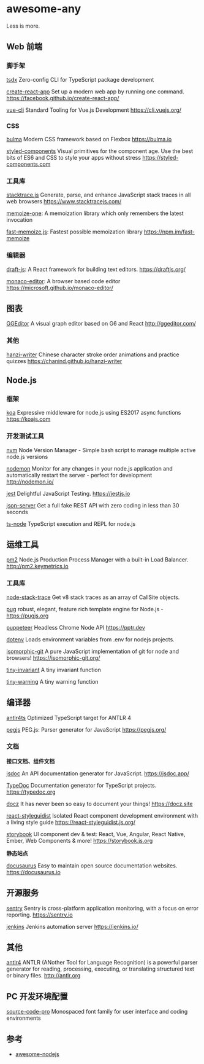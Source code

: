 # awesome-any

Less is more.


## Web 前端

### 脚手架

[tsdx](https://github.com/palmerhq/tsdx) Zero-config CLI for TypeScript package development

[create-react-app](https://github.com/facebook/create-react-app) Set up a modern web app by running one command. https://facebook.github.io/create-react-app/

[vue-cli](https://github.com/vuejs/vue-cli) Standard Tooling for Vue.js Development https://cli.vuejs.org/

### CSS

[bulma](https://github.com/jgthms/bulma) Modern CSS framework based on Flexbox https://bulma.io 

[styled-components](https://github.com/styled-components/styled-components) Visual primitives for the component age. Use the best bits of ES6 and CSS to style your apps without stress https://styled-components.com 


### 工具库

[stacktrace.js](https://github.com/stacktracejs/stacktrace.js) Generate, parse, and enhance JavaScript stack traces in all web browsers https://www.stacktracejs.com/ 

[memoize-one](https://github.com/alexreardon/memoize-one): A memoization library which only remembers the latest invocation 

[fast-memoize.js](https://github.com/caiogondim/fast-memoize.js):  Fastest possible memoization library https://npm.im/fast-memoize 


### 编辑器

[draft-js](https://github.com/facebook/draft-js): A React framework for building text editors. https://draftjs.org/ 

[monaco-editor](https://github.com/microsoft/monaco-editor): A browser based code editor https://microsoft.github.io/monaco-editor/ 


## 图表

[GGEditor](https://github.com/gaoli/GGEditor) A visual graph editor based on G6 and React http://ggeditor.com/ 

### 其他

[hanzi-writer](https://github.com/chanind/hanzi-writer) Chinese character stroke order animations and practice quizzes https://chanind.github.io/hanzi-writer 


## Node.js


### 框架

[koa](https://github.com/koajs/koa) Expressive middleware for node.js using ES2017 async functions https://koajs.com 

### 开发测试工具

[nvm](https://github.com/creationix/nvm) Node Version Manager - Simple bash script to manage multiple active node.js versions 

[nodemon](https://github.com/remy/nodemon) Monitor for any changes in your node.js application and automatically restart the server - perfect for development http://nodemon.io/ 

[jest](https://github.com/facebook/jest) Delightful JavaScript Testing. https://jestjs.io 

[json-server](https://github.com/typicode/json-server) Get a full fake REST API with zero coding in less than 30 seconds  

[ts-node](https://github.com/TypeStrong/ts-node) TypeScript execution and REPL for node.js 

## 运维工具

[pm2](https://github.com/Unitech/pm2) Node.js Production Process Manager with a built-in Load Balancer. http://pm2.keymetrics.io 

### 工具库

[node-stack-trace](https://github.com/felixge/node-stack-trace) Get v8 stack traces as an array of CallSite objects. 

[pug](https://github.com/pugjs/pug) robust, elegant, feature rich template engine for Node.js - <https://pugjs.org> 

[puppeteer](https://github.com/GoogleChrome/puppeteer) Headless Chrome Node API https://pptr.dev 

[dotenv](https://github.com/motdotla/dotenv) Loads environment variables from .env for nodejs projects. 


[isomorphic-git](https://github.com/isomorphic-git/isomorphic-git) A pure JavaScript implementation of git for node and browsers! https://isomorphic-git.org/ 

[tiny-invariant](https://github.com/alexreardon/tiny-invariant) A tiny invariant function

[tiny-warning](https://github.com/alexreardon/tiny-warning) A tiny warning function

## 编译器

[antlr4ts](https://github.com/tunnelvisionlabs/antlr4ts) Optimized TypeScript target for ANTLR 4 

[pegjs](https://github.com/pegjs/pegjs) PEG.js: Parser generator for JavaScript https://pegjs.org/ 


### 文档

**接口文档、组件文档**

[jsdoc](https://github.com/jsdoc/jsdoc) An API documentation generator for JavaScript. https://jsdoc.app/ 

[TypeDoc](https://github.com/TypeStrong/TypeDoc) Documentation generator for TypeScript projects. https://typedoc.org 

[docz](https://github.com/pedronauck/docz) It has never been so easy to document your things! https://docz.site 

[react-styleguidist](https://github.com/styleguidist/react-styleguidist) Isolated React component development environment with a living style guide https://react-styleguidist.js.org/ 

[storybook](https://github.com/storybookjs/storybook) UI component dev & test: React, Vue, Angular, React Native, Ember, Web Components & more! https://storybook.js.org 

**静态站点**

[docusaurus](https://github.com/facebook/docusaurus) Easy to maintain open source documentation websites. https://docusaurus.io 


## 开源服务

[sentry](https://github.com/getsentry/sentry) Sentry is cross-platform application monitoring, with a focus on error reporting. https://sentry.io

[jenkins](https://github.com/jenkinsci/jenkins) Jenkins automation server https://jenkins.io/

## 其他

[antlr4](https://github.com/antlr/antlr4) ANTLR (ANother Tool for Language Recognition) is a powerful parser generator for reading, processing, executing, or translating structured text or binary files. http://antlr.org 


## PC 开发环境配置

[source-code-pro](https://github.com/adobe-fonts/source-code-pro) Monospaced font family for user interface and coding environments

## 参考

* [awesome-nodejs](https://github.com/sindresorhus/awesome-nodejs#command-line-utilities)
